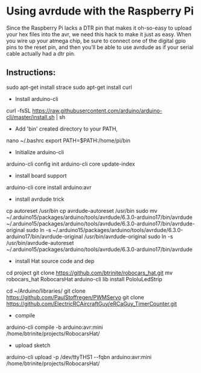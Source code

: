 Using avrdude with the Raspberry Pi
===================================

Since the Raspberry Pi lacks a DTR pin that makes it oh-so-easy to upload your hex files into
the avr, we need this hack to make it just as easy.  When you wire up your atmega chip, be sure
to connect one of the digital gpio pins to the reset pin, and then you'll be able to use avrdude
as if your serial cable actually had a dtr pin.

Instructions:
-------------

sudo apt-get install strace
sudo apt-get install curl

* Install arduino-cli

curl -fsSL https://raw.githubusercontent.com/arduino/arduino-cli/master/install.sh | sh

* Add 'bin' created directory to your PATH,

nano ~/.bashrc
export PATH=$PATH:/home/pi/bin

* Initialize arduino-cli 

arduino-cli config init
arduino-cli core update-index

* install board support

arduino-cli core install arduino:avr

* install avrdude trick 

cp autoreset /usr/bin
cp avrdude-autoreset /usr/bin
sudo mv ~/.arduino15/packages/arduino/tools/avrdude/6.3.0-arduino17/bin/avrdude ~/.arduino15/packages/arduino/tools/avrdude/6.3.0-arduino17/bin/avrdude-original
sudo ln -s ~/.arduino15/packages/arduino/tools/avrdude/6.3.0-arduino17/bin/avrdude-original /usr/bin/avrdude-original
sudo ln -s /usr/bin/avrdude-autoreset ~/.arduino15/packages/arduino/tools/avrdude/6.3.0-arduino17/bin/avrdude

* install Hat source code and dep

cd project
git clone https://github.com/btrinite/robocars_hat.git
mv robocars_hat RobocarsHat
arduino-cli lib install PololuLedStrip

cd ~/Arduino/libraries/
git clone https://github.com/PaulStoffregen/PWMServo
git clone https://github.com/ElectricRCAircraftGuy/eRCaGuy_TimerCounter.git

* compile


arduino-cli compile -b arduino:avr:mini /home/btrinite/projects/RobocarsHat/

* upload sketch


arduino-cli upload -p /dev/ttyTHS1 --fqbn  arduino:avr:mini /home/btrinite/projects/RobocarsHat/
